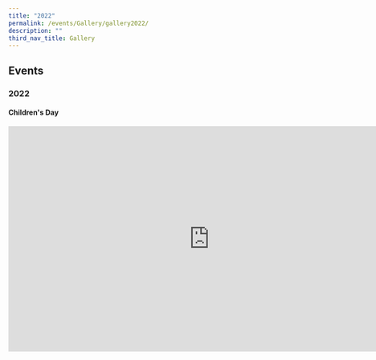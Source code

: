 ```yaml
---
title: "2022"
permalink: /events/Gallery/gallery2022/
description: ""
third_nav_title: Gallery
---
```

## Events

### 2022

#### Children's Day

<iframe allowfullscreen="true" height="450" width="800" frameborder="0" src="https://docs.google.com/presentation/d/e/2PACX-1vQUSv_mRTjrc3QMvTLJ8E9cb7IDLPLhKaNI9ZyY8iwyx9tOrMBTmn2scMOKzS9ylnLpu1lK-vNJgIwb/embed?start=false&amp;loop=false&amp;delayms=3000"></iframe>